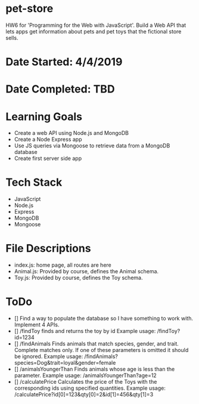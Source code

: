 # pet-store
HW6 for 'Programming for the Web with JavaScript'. Build a Web API that lets apps
get information about pets and pet toys that the fictional store sells.
# Date Started: 4/4/2019
# Date Completed: TBD
# Learning Goals
- Create a web API using Node.js and MongoDB
- Create a Node Express app
- Use JS queries via Mongoose to retrieve data from a MongoDB database
- Create first server side app
# Tech Stack
- JavaScript
- Node.js
- Express
- MongoDB
- Mongoose
# File Descriptions
- index.js: home page, all routes are here
- Animal.js: Provided by course, defines the Animal schema.
- Toy.js:  Provided by course, defines the Toy schema.
# ToDo
- [] Find a way to populate the database so I have something to work with.
Implement 4 APIs.
- [] /findToy       finds and returns the toy by id
    Example usage: /findToy?id=1234
- [] /findAnimals   Finds animals that match species, gender, and trait. Complete
    matches only. If one of these parameters is omitted it should be ignored.
    Example usage: /findAnimals?species=Dog&trait=loyal&gender=female
- [] /animalsYoungerThan Finds animals whose age is less than the parameter.
    Example usage: /animalsYoungerThan?age=12
- [] /calculatePrice  Calculates the price of the Toys with the corresponding ids
    using specified quantities.
    Example usage: /calculatePrice?id[0]=123&qty[0]=2&id[1]=456&qty[1]=3
